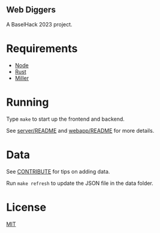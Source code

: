 Web Diggers
---

A BaselHack 2023 project.

# Requirements

- [Node](https://nodejs.org)
- [Rust](https://www.rust-lang.org/)
- [Miller](https://miller.readthedocs.io) 

# Running

Type `make` to start up the frontend and backend.

See [server/README](server/README.md) and [webapp/README](webapp/README.md) for more details.

# Data

See [CONTRIBUTE](data/CONTRIBUTE.md) for tips on adding data.

Run `make refresh` to update the JSON file in the data folder.

# License

[MIT](LICENSE)
